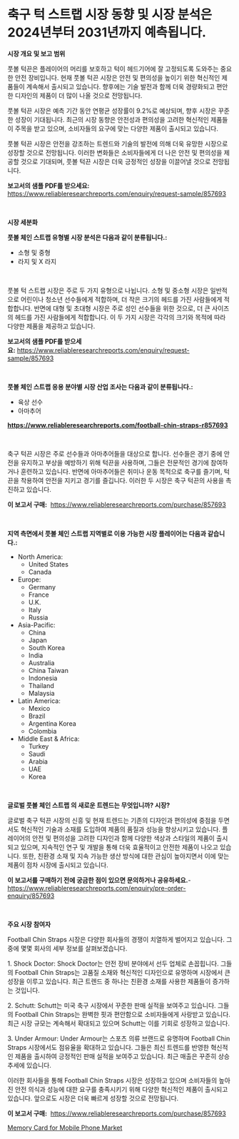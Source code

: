 <p><h1>축구 턱 스트랩 시장 동향 및 시장 분석은 2024년부터 2031년까지 예측됩니다.</h1></p><p><strong>시장 개요 및 보고 범위</strong></p>
<p><p>풋볼 턱끈은 플레이어의 머리를 보호하고 턱이 헤드기어에 잘 고정되도록 도와주는 중요한 안전 장비입니다. 현재 풋볼 턱끈 시장은 안전 및 편의성을 높이기 위한 혁신적인 제품들이 계속해서 출시되고 있습니다. 향후에는 기술 발전과 함께 더욱 경량화되고 편안한 디자인의 제품이 더 많이 나올 것으로 전망됩니다. </p><p>풋볼 턱끈 시장은 예측 기간 동안 연평균 성장률이 9.2%로 예상되며, 향후 시장은 꾸준한 성장이 기대됩니다. 최근의 시장 동향은 안전성과 편의성을 고려한 혁신적인 제품들이 주목을 받고 있으며, 소비자들의 요구에 맞는 다양한 제품이 출시되고 있습니다.</p><p>풋볼 턱끈 시장은 안전을 강조하는 트렌드와 기술의 발전에 의해 더욱 유망한 시장으로 성장할 것으로 전망됩니다. 이러한 변화들은 소비자들에게 더 나은 안전 및 편의성을 제공할 것으로 기대되며, 풋볼 턱끈 시장은 더욱 긍정적인 성장을 이끌어낼 것으로 전망됩니다.</p></p>
<p><strong>보고서의 샘플 PDF를 받으세요:</strong> <a href="https://www.reliableresearchreports.com/enquiry/request-sample/857693">https://www.reliableresearchreports.com/enquiry/request-sample/857693</a></p>
<p>&nbsp;</p>
<p><strong>시장 세분화</strong></p>
<p><strong>풋볼 체인 스트랩 유형별 시장 분석은 다음과 같이 분류됩니다.:</strong></p>
<p><ul><li>소형 및 중형</li><li>라지 및 X 라지</li></ul></p>
<p>&nbsp;</p>
<p><p>풋볼 턱 스트랩 시장은 주로 두 가지 유형으로 나뉩니다. 소형 및 중소형 시장은 일반적으로 어린이나 청소년 선수들에게 적합하며, 더 작은 크기의 헤드를 가진 사람들에게 적합합니다. 반면에 대형 및 초대형 시장은 주로 성인 선수들을 위한 것으로, 더 큰 사이즈의 헤드를 가진 사람들에게 적합합니다. 이 두 가지 시장은 각각의 크기와 목적에 따라 다양한 제품을 제공하고 있습니다.</p></p>
<p><strong>보고서의 샘플 PDF를 받으세요:</strong>&nbsp;<a href="https://www.reliableresearchreports.com/enquiry/request-sample/857693">https://www.reliableresearchreports.com/enquiry/request-sample/857693</a></p>
<p>&nbsp;</p>
<p><strong> 풋볼 체인 스트랩 응용 분야별 시장 산업 조사는 다음과 같이 분류됩니다.:</strong></p>
<p><ul><li>육상 선수</li><li>아마추어</li></ul></p>
<p><strong><a href="https://www.reliableresearchreports.com/football-chin-straps-r857693">https://www.reliableresearchreports.com/football-chin-straps-r857693</a></strong></p>
<p>&nbsp;</p>
<p><p>축구 턱끈 시장은 주로 선수들과 아마추어들을 대상으로 합니다. 선수들은 경기 중에 안전을 유지하고 부상을 예방하기 위해 턱끈을 사용하며, 그들은 전문적인 경기에 참여하거나 훈련하고 있습니다. 반면에 아마추어들은 취미나 운동 목적으로 축구를 즐기며, 턱끈을 착용하여 안전을 지키고 경기를 즐깁니다. 이러한 두 시장은 축구 턱끈의 사용을 촉진하고 있습니다.</p></p>
<p><strong>이 보고서 구매:</strong>&nbsp; <a href="https://www.reliableresearchreports.com/purchase/857693">https://www.reliableresearchreports.com/purchase/857693</a></p>
<p>&nbsp;</p>
<p><strong>지역 측면에서 풋볼 체인 스트랩 지역별로 이용 가능한 시장 플레이어는 다음과 같습니다.:</strong></p>
<p><ul>
    <li>
        North America:
        <ul>
            <li>United States</li>
            <li>Canada</li>
        </ul>
    </li>
    <li>
        Europe:
        <ul>
            <li>Germany</li>
            <li>France</li>
            <li>U.K.</li>
            <li>Italy</li>
            <li>Russia</li>
        </ul>
    </li>
    <li>
        Asia-Pacific:
        <ul>
            <li>China</li>
            <li>Japan</li>
            <li>South Korea</li>
            <li>India</li>
            <li>Australia</li>
            <li>China Taiwan</li>
            <li>Indonesia</li>
            <li>Thailand</li>
            <li>Malaysia</li>
        </ul>
    </li>
    <li>
        Latin America:
        <ul>
            <li>Mexico</li>
            <li>Brazil</li>
            <li>Argentina Korea</li>
            <li>Colombia</li>
        </ul>
    </li>
    <li>
        Middle East & Africa:
        <ul>
            <li>Turkey</li>
            <li>Saudi</li>
            <li>Arabia</li>
            <li>UAE</li>
            <li>Korea</li>
        </ul>
    </li>
    </ul></p>
<p>&nbsp;</p>
<p><strong>글로벌 풋볼 체인 스트랩 의 새로운 트렌드는 무엇입니까? 시장?</strong></p>
<p><p>글로벌 축구 턱끈 시장의 신흥 및 현재 트렌드는 기존의 디자인과 편의성에 중점을 두면서도 혁신적인 기술과 소재를 도입하여 제품의 품질과 성능을 향상시키고 있습니다. 플레이어의 안전 및 편의성을 고려한 디자인과 함께 다양한 색상과 스타일의 제품이 출시되고 있으며, 지속적인 연구 및 개발을 통해 더욱 효율적이고 안전한 제품이 나오고 있습니다. 또한, 친환경 소재 및 지속 가능한 생산 방식에 대한 관심이 높아지면서 이에 맞는 제품이 점차 시장에 출시되고 있습니다.</p></p>
<p><strong>이 보고서를 구매하기 전에 궁금한 점이 있으면 문의하거나 공유하세요.</strong>- <a href="https://www.reliableresearchreports.com/enquiry/pre-order-enquiry/857693">https://www.reliableresearchreports.com/enquiry/pre-order-enquiry/857693</a></p>
<p>&nbsp;</p>
<p><strong>주요 시장 참여자</strong></p>
<p><p>Football Chin Straps 시장은 다양한 회사들의 경쟁이 치열하게 벌어지고 있습니다. 그 중에 몇몇 회사의 세부 정보를 살펴보겠습니다.</p><p>1. Shock Doctor: Shock Doctor는 안전 장비 분야에서 선두 업체로 손꼽힙니다. 그들의 Football Chin Straps는 고품질 소재와 혁신적인 디자인으로 유명하며 시장에서 큰 성장을 이루고 있습니다. 최근 트렌드 중 하나는 친환경 소재를 사용한 제품들이 증가하는 것입니다.</p><p>2. Schutt: Schutt는 미국 축구 시장에서 꾸준한 판매 실적을 보여주고 있습니다. 그들의 Football Chin Straps는 완벽한 핏과 편안함으로 소비자들에게 사랑받고 있습니다. 최근 시장 규모는 계속해서 확대되고 있으며 Schutt는 이를 기회로 성장하고 있습니다.</p><p>3. Under Armour: Under Armour는 스포츠 의류 브랜드로 유명하며 Football Chin Straps 시장에서도 점유율을 확대하고 있습니다. 그들은 최신 트렌드를 반영한 혁신적인 제품을 출시하여 긍정적인 판매 실적을 보여주고 있습니다. 최근 매출은 꾸준히 상승 추세에 있습니다.</p><p>이러한 회사들을 통해 Football Chin Straps 시장은 성장하고 있으며 소비자들의 높아진 안전 의식과 성능에 대한 요구를 충족시키기 위해 다양한 혁신적인 제품이 출시되고 있습니다. 앞으로도 시장은 더욱 빠르게 성장할 것으로 전망됩니다.</p></p>
<p><strong>이 보고서 구매:</strong>&nbsp;&nbsp;<a href="https://www.reliableresearchreports.com/purchase/857693">https://www.reliableresearchreports.com/purchase/857693</a></p>
<p><p><a href="https://cautious-neon-760.notion.site/Memory-Card-for-Mobile-Phone-Market-Trends-Forecast-and-Competitive-Analysis-to-2031-f9a4aa385f9c4bde835c65cda03f267c">Memory Card for Mobile Phone Market</a></p></p>